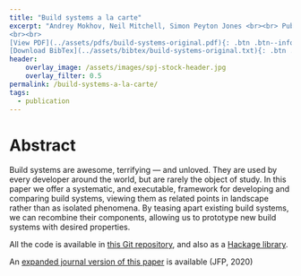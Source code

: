 ```yaml
---
title: "Build systems a la carte"
excerpt: "Andrey Mokhov, Neil Mitchell, Simon Peyton Jones <br><br> Published in <em>Proc International Conference on Functional Programming (ICFP'18)</em> by ACM
<br><br>
[View PDF](../assets/pdfs/build-systems-original.pdf){: .btn .btn--info ..btn--large}
[Download BibTex](../assets/bibtex/build-systems-original.txt){: .btn .btn--info ..btn--large}"
header:
    overlay_image: /assets/images/spj-stock-header.jpg
    overlay_filter: 0.5
permalink: /build-systems-a-la-carte/
tags:
  - publication
---
```


# Abstract
Build systems are awesome, terrifying — and unloved. They are used by every developer around the world, but are rarely the object of study. In this paper we offer a systematic, and executable, framework for developing and comparing build systems, viewing them as related points in landscape rather than as isolated phenomena. By teasing apart existing build systems, we can recombine their components, allowing us to prototype new build systems with desired properties.

All the code is available in [this Git repository](https://github.com/snowleopard/build), and also as a [Hackage library](https://hackage.haskell.org/package/build).

An [expanded journal version of this paper](../build-systems-a-la-carte-theory-and-practice/) is available (JFP, 2020)
